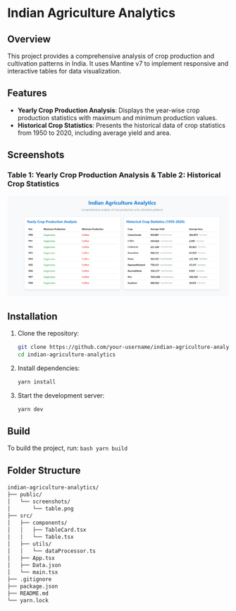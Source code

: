 # Indian Agriculture Analytics

## Overview
This project provides a comprehensive analysis of crop production and cultivation patterns in India. It uses Mantine v7 to implement responsive and interactive tables for data visualization.

## Features
- **Yearly Crop Production Analysis**: Displays the year-wise crop production statistics with maximum and minimum production values.
- **Historical Crop Statistics**: Presents the historical data of crop statistics from 1950 to 2020, including average yield and area.

## Screenshots
### Table 1: Yearly Crop Production Analysis  &  Table 2: Historical Crop Statistics
![table](public/table.png)

## Installation

1. Clone the repository:
    ```bash
    git clone https://github.com/your-username/indian-agriculture-analytics.git
    cd indian-agriculture-analytics
    ```

2. Install dependencies:
    ```bash
    yarn install
    ```

3. Start the development server:
    ```bash
    yarn dev
    ```

## Build

To build the project, run:
    ```bash
    yarn build
    ```

## Folder Structure

```plaintext
indian-agriculture-analytics/
├── public/
│   └── screenshots/
│       └── table.png
├── src/
│   ├── components/
│   │   ├── TableCard.tsx
│   │   └── Table.tsx
│   ├── utils/
│   │   └── dataProcessor.ts
│   ├── App.tsx
│   ├── Data.json
│   └── main.tsx
├── .gitignore
├── package.json
├── README.md
└── yarn.lock


